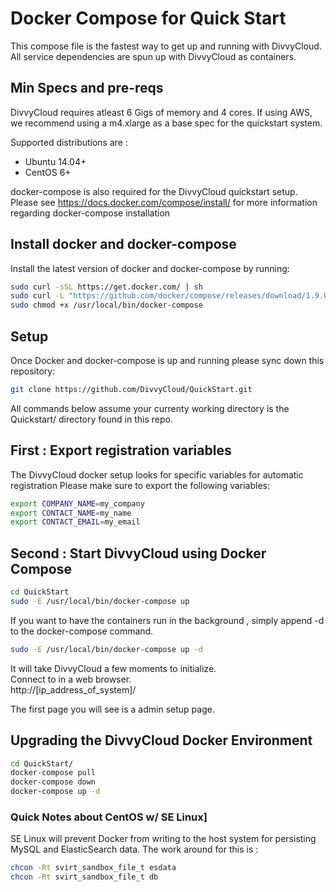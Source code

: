 # Docker Compose for Quick Start 

This compose file is the fastest way to get up and running with DivvyCloud.
All service dependencies are spun up with DivvyCloud as containers.

## Min Specs and pre-reqs
DivvyCloud requires atleast 6 Gigs of memory and 4 cores. 
If using AWS, we recommend using a  m4.xlarge as a base spec for the quickstart system. 

Supported distributions are :

 - Ubuntu 14.04+ 
 - CentOS 6+

docker-compose is also required for the DivvyCloud quickstart setup. 
Please see  https://docs.docker.com/compose/install/  for more information regarding docker-compose installation

## Install docker and docker-compose

Install the latest version of docker and docker-compose by running:

```bash
sudo curl -sSL https://get.docker.com/ | sh
sudo curl -L "https://github.com/docker/compose/releases/download/1.9.0/docker-compose-$(uname -s)-$(uname -m)" -o /usr/local/bin/docker-compose
sudo chmod +x /usr/local/bin/docker-compose
```


## Setup 

Once Docker and docker-compose is up and running please sync down this repository:
```bash
git clone https://github.com/DivvyCloud/QuickStart.git
```
All commands below assume your currenty working directory is the Quickstart/ directory found in this repo. 

## First : Export registration variables 
The DivvyCloud docker setup looks for specific variables for automatic registration
Please make sure to export the following variables:

```bash
export COMPANY_NAME=my_company
export CONTACT_NAME=my_name
export CONTACT_EMAIL=my_email
````

## Second : Start DivvyCloud using Docker Compose ##

```bash
cd QuickStart
sudo -E /usr/local/bin/docker-compose up
````

If you want to have the containers run in the background , simply append -d to the docker-compose command. 
```bash
sudo -E /usr/local/bin/docker-compose up -d
```


It will take DivvyCloud a few moments to initialize.   
Connect to in a web browser.  
http://[ip_address_of_system]/  

The first page you will see is a admin setup page.    

## Upgrading the DivvyCloud Docker Environment

```bash
cd QuickStart/
docker-compose pull
docker-compose down
docker-compose up -d
```

### Quick Notes about CentOS w/ SE Linux] ###

SE Linux will prevent Docker from writing to the host system for persisting  
MySQL and ElasticSearch data. The work around for this is :  

```bash
chcon -Rt svirt_sandbox_file_t esdata
chcon -Rt svirt_sandbox_file_t db
```
